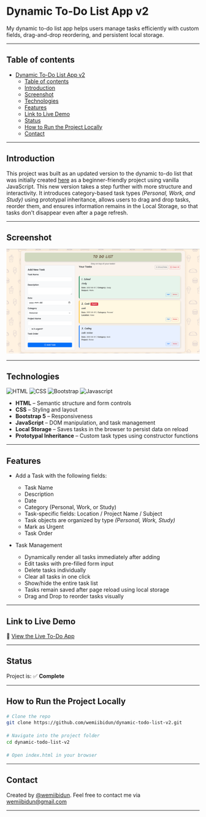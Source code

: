 # Dynamic To-Do List App v2
My dynamic to-do list app helps users manage tasks efficiently with custom fields, drag-and-drop reordering, and persistent local storage.

---
## Table of contents
- [Dynamic To-Do List App v2](#dynamic-to-do-list-app-v2)
  - [Table of contents](#table-of-contents)
  - [Introduction](#introduction)
  - [Screenshot](#screenshot)
  - [Technologies](#technologies)
  - [Features](#features)
  - [Link to Live Demo](#link-to-live-demo)
  - [Status](#status)
  - [How to Run the Project Locally](#how-to-run-the-project-locally)
  - [Contact](#contact)
---

## Introduction

This project was built as an updated version to the dynamic to-do list that was initially created [here](https://github.com/wemiibidun/dynamic-todo-list) as a beginner-friendly project using vanilla JavaScript. This new version takes a step further with more structure and interactivity. It introduces category-based task types *(Personal, Work, and Study)* using prototypal inheritance, allows users to drag and drop tasks, reorder them, and ensures information remains in the Local Storage, so that tasks don't disappear even after a page refresh.

---

## Screenshot
![To-Do App Screenshot](https://github.com/wemiibidun/dynamic-todo-list-v2/blob/main/dynamic-todo-list.png)

---

## Technologies

![HTML](https://img.shields.io/badge/HTML-E34F26?style=for-the-badge&logo=html5&logoColor=white)
![CSS](https://img.shields.io/badge/CSS-1572B6?&style=for-the-badge&logo=css3&logoColor=white)
![Bootstrap](https://img.shields.io/badge/bootstrap-20232A?style=for-the-badge&logo=bootstrap&logoColor=61DAFB)
![Javascript](https://img.shields.io/badge/Javascript-20232A?style=for-the-badge&logo=javascript&logoColor=F7DF1E)
- **HTML** – Semantic structure and form controls
- **CSS** – Styling and layout 
- **Bootstrap 5** – Responsiveness 
- **JavaScript** – DOM manipulation, and task management
- **Local Storage** – Saves tasks in the browser to persist data on reload
- **Prototypal Inheritance** – Custom task types using constructor functions

---

## Features
- Add a Task with the following fields:
  - Task Name
  - Description
  - Date
  - Category (Personal, Work, or Study)
  - Task-specific fields: Location / Project Name / Subject
  - Task objects are organized by type *(Personal, Work, Study)*
  - Mark as Urgent
  - Task Order

- Task Management
    - Dynamically render all tasks immediately after adding
    - Edit tasks with pre-filled form input
    - Delete tasks individually
    - Clear all tasks in one click
    - Show/hide the entire task list
    - Tasks remain saved after page reload using local storage
    - Drag and Drop to reorder tasks visually

---

## Link to Live Demo

🔗 [View the Live To-Do App](https://wemiibidun.github.io/dynamic-todo-list-v2/)

---

## Status

Project is: ✅ **Complete**

---

## How to Run the Project Locally

```bash
# Clone the repo
git clone https://github.com/wemiibidun/dynamic-todo-list-v2.git

# Navigate into the project folder
cd dynamic-todo-list-v2

# Open index.html in your browser
```
---

## Contact
Created by [@wemiibidun](https://twitter.com/wemiibidun/). Feel free to contact me via wemiibidun@gmail.com

---
